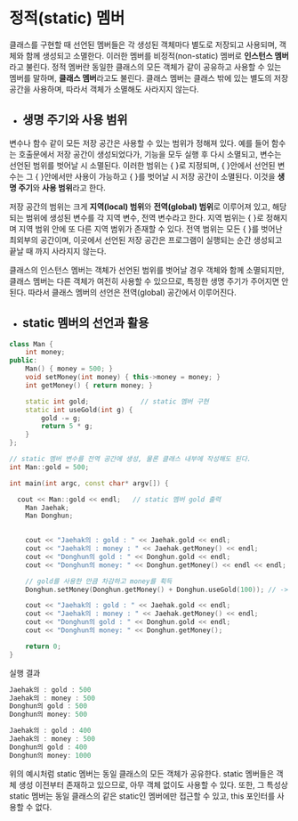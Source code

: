 # 정적(static) 멤버


클래스를 구현할 때 선언된 멤버들은 각 생성된 객체마다 별도로 저장되고 사용되며, 객체와 함께 생성되고 소멸한다. 이러한 멤버를 비정적(non-static) 멤버로 **인스턴스 멤버** 라고
불린다. 정적 멤버란 동일한 클래스의 모든 객체가 같이 공유하고 사용할 수 있는 멤버를 말하며, **클래스 멤버**라고도 불린다. 클래스 멤버는 클래스 밖에 있는 별도의 저장 공간을 사용하며, 
따라서 객체가 소멸해도 사라지지 않는다. 

+ ## 생명 주기와 사용 범위

변수나 함수 같이 모든 저장 공간은 사용할 수 있는 범위가 정해져 있다. 예를 들어 함수는 호출문에서 저장 공간이 생성되었다가, 기능을 모두 실행 후 다시 소멸되고, 변수는
선언된 범위를 벗어날 시 소멸된다. 이러한 범위는 { }로 지정되며, { }안에서 선언된 변수는 그 { }안에서만 사용이 가능하고
{ }를 벗어날 시 저장 공간이 소멸된다. 이것을 **생명 주기**와 **사용 범위**라고 한다. 

저장 공간의 범위는 크게 **지역(local) 범위**와 **전역(global) 범위**로 이루어져 있고, 해당되는 범위에 생성된 변수를 각 지역 변수, 전역 변수라고 한다.
지역 범위는 { }로 정해지며 지역 범위 안에 또 다른 지역 범위가 존재할 수 있다. 전역 범위는 모든 { }를 벗어난 최외부의 공간이며, 이곳에서 선언된 저장 공간은
프로그램이 실행되는 순간 생성되고 끝날 때 까지 사라지지 않는다.


클래스의 인스턴스 멤버는 객체가 선언된 범위를 벗어날 경우 객체와 함께 소멸되지만, 클래스 멤버는 다른 객체가 여전히 사용할 수 있으므로, 특정한 생명 주기가 주어지면 안된다.
따라서 클래스 멤버의 선언은 전역(global) 공간에서 이루어진다.

+ ## static 멤버의 선언과 활용

```c++
class Man {
	int money;
public:
	Man() { money = 500; }
	void setMoney(int money) { this->money = money; }
	int getMoney() { return money; }

	static int gold;             // static 멤버 구현
	static int useGold(int g) {
		gold -= g;
		return 5 * g;
	}
};

// static 멤버 변수를 전역 공간에 생성, 물론 클래스 내부에 작성해도 된다.
int Man::gold = 500;

int main(int argc, const char* argv[]) {

  cout << Man::gold << endl;   // static 멤버 gold 출력
	Man Jaehak;
	Man Donghun;

	
	cout << "Jaehak의 : gold : " << Jaehak.gold << endl;
	cout << "Jaehak의 : money : " << Jaehak.getMoney() << endl;
	cout << "Donghun의 gold : " << Donghun.gold << endl;
	cout << "Donghun의 money: " << Donghun.getMoney() << endl << endl;

	// gold를 사용한 만큼 차감하고 money를 획득
	Donghun.setMoney(Donghun.getMoney() + Donghun.useGold(100)); // -> 클래스 멤버는 Man::useGold()의 형태처럼 클래스 이름으로 사용 가능

	cout << "Jaehak의 : gold : " << Jaehak.gold << endl;
	cout << "Jaehak의 : money : " << Jaehak.getMoney() << endl;
	cout << "Donghun의 gold : " << Donghun.gold << endl;
	cout << "Donghun의 money: " << Donghun.getMoney();

	return 0;
}
```
실행 결과
```c++
Jaehak의 : gold : 500
Jaehak의 : money : 500
Donghun의 gold : 500
Donghun의 money: 500

Jaehak의 : gold : 400
Jaehak의 : money : 500
Donghun의 gold : 400
Donghun의 money: 1000
```
위의 예시처럼 static 멤버는 동일 클래스의 모든 객체가 공유한다. static 멤버들은 객체 생성 이전부터 존재하고 있으므로, 아무 객체 없이도 사용할 수 있다.
또한, 그 특성상 static 멤버는 동일 클래스의 같은 static인 멤버에만 접근할 수 있고, this 포인터를 사용할 수 없다. 




